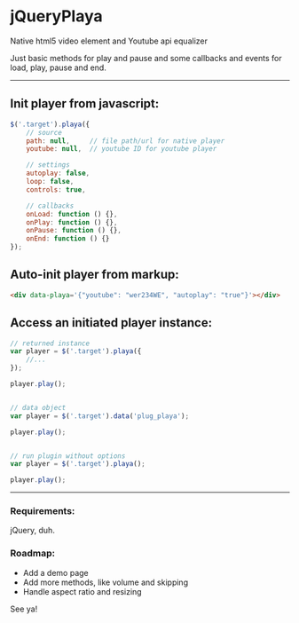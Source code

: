 # jQueryPlaya
Native html5 video element and Youtube api equalizer

Just basic methods for play and pause and some callbacks and events for load, play, pause and end.

---

## Init player from javascript:

```js
$('.target').playa({
	// source
	path: null,		// file path/url for native player
	youtube: null,	// youtube ID for youtube player

	// settings
	autoplay: false,
	loop: false,
	controls: true,

	// callbacks
	onLoad: function () {},
	onPlay: function () {},
	onPause: function () {},
	onEnd: function () {}
});
```

## Auto-init player from markup:
```html
<div data-playa='{"youtube": "wer234WE", "autoplay": "true"}'></div>
```

## Access an initiated player instance:

```js
// returned instance
var player = $('.target').playa({
	//...
});

player.play();


// data object
var player = $('.target').data('plug_playa');

player.play();


// run plugin without options
var player = $('.target').playa();

player.play();

```

---
### Requirements:
jQuery, duh.

### Roadmap:
* Add a demo page
* Add more methods, like volume and skipping
* Handle aspect ratio and resizing

See ya!





